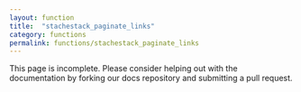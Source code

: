 ```yaml
---
layout: function
title:  "stachestack_paginate_links"
category: functions
permalink: functions/stachestack_paginate_links
---
```


This page is incomplete. Please consider helping out with the documentation by forking our docs repository and submitting a pull request.